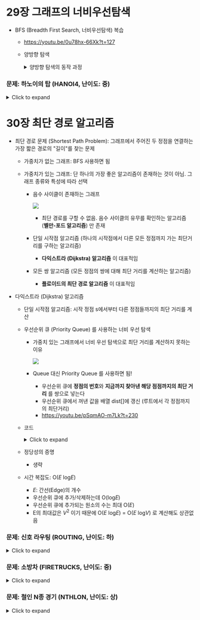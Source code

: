 # 29장 그래프의 너비우선탐색

- BFS (Breadth First Search, 너비우선탐색) 복습
  - https://youtu.be/0u78hx-66Xk?t=127
  - 양방향 탐색
    <details>
    <summary>양방향 탐색의 동작 과정</summary>

    ![](/images/00.jpg)
    </details>

### 문제: 하노이의 탑 (HANOI4, 난이도: 중)

<details>
<summary>Click to expand</summary>

- 예제 입력

  ```
  3 (테스트 케이스의 수 C)
  
  5 (원반의 총 수 n)
  
  (1) 1
  (1) 3
  (2) 5 4
  (1) 2
  
  (0)
  (0)
  (0)
  (5) 5 4 3 2 1
  
  3 (원반의 총 수 n)
  
  (1) 2
  (0)
  (2) 3 1
  (0)
  
  (0)
  (0)
  (0)
  (3) 3 2 1
  
  10 (원반의 총 수 n)
  
  (2) 8 7
  (2) 5 4
  (3) 6 3 2
  (3) 10 9 1
  
  (0)
  (0)
  (0)
  (10) 10 9 8 7 6 5 4 3 2 1
  ```

- 원반이 꽂혀있는 상태 하나가 한개의 정점(vertex)이 됨

  - 그 상태에서 원반을 하나 옮겨서 만들 수 있는 상태가 그 정점에 연결된 정점이 됨

  - 원반이 꽂혀있는 상태를 4개의 정수배열로 표현해버리면 메모리소비가 크므로 비트마스크를 사용

  - 각 원반이 몇번 기둥이 꽂혀있는지가 결정되면 각 기둥에 원반이 어떻게 꽂힐지도 결정됨

    ```java
    class State {
        int diskState = 0; // 디스크가 어느 기둥에 꽂혀 있는지를 비트로 표현
    
        public void setDisk(int diskNum, int towerNum) {
          // 해당 diskNum 위치의 기존 towerNum 값 지우기
          this.diskState = this.diskState & ~(3 << (diskNum * 2));
    
          // 해당 diskNum 위치에 새로운 towerNum 값 넣기
          this.diskState = this.diskState | (towerNum << (diskNum * 2));
        }
    
        public int[] getTops() {
          int[] tops = new int[] {-1, -1, -1, -1};
          int currentDiskNum = 0;
          int currentDiskState = this.diskState;
          while (currentDiskState != 0) {
            int towerNum = currentDiskState & 3;
            if (tops[towerNum] == -1) {
              tops[towerNum] = currentDiskNum;
            } else {
              tops[towerNum] = Math.min(tops[towerNum], currentDiskNum);
            }
            currentDiskNum++;
            currentDiskState = currentDiskState >> 2;
          }
          return tops;
        }
    }
    ```

- 단방향 탐색

  ```java
  int solve(State initialState, State finalState) {
  		var queue = new LinkedList<State>();
      queue.addLast(initialState);
      count[initialState.diskState] = 0;
  
      while (!queue.isEmpty()) {
        State state = queue.removeFirst();
        int[] tops = state.getTops();
  
        for (int towerNumFrom = 0; towerNumFrom < 4; towerNumFrom++) {
            int top = tops[towerNumFrom];
            if (top == -1) continue; // 원반이 없는 기둥은 패스
  
            for (int towerNumTo = 0; towerNumTo < 4; towerNumTo++) {
                if (towerNumFrom == towerNumTo) continue; // 같은 기둥으로는 옮길 수 없다
  
                // 옮기려는 기둥의 맨 위의 원반이 지금 옮기려는 원반보다 번호가 작다면 옮길 수 없다
                // 옮기려는 기둥이 비어있으면 가능
                if (tops[towerNumTo] != -1 && tops[towerNumTo] < top) continue;
  
                // 원반 옮겨서 새로운 state 생성
                State newState = state.newState(top, towerNumTo);
  
                // 이미 방문했던 state라면 스킵
                if (count[newState.diskState] != -1) continue;
  
                // 최종상태에 도달했다면
                if (newState.diskState == finalState.diskState) {
                  return count[state.diskState] + 1;
                }
  
                // 아직까지 발견되지 않은 state라면 지금까지의 count에 +1해서 기록
                count[newState.diskState] = count[state.diskState] + 1;
              
              	// 큐에 넣는다
                queue.addLast(newState);
            }
        }
      }
      return -1;
  }
  ```

  

- 양방향 탐색

  ```java
  int solve(State initialState, State finalState) {
      LinkedList<State> queue = new LinkedList<>();
    
      queue.addLast(initialState);
      count[initialState.diskState] = 1; // 1을 넣는다!
    
      queue.addLast(finalState);
      count[finalState.diskState] = -1; // -1을 넣는다!
  
      while (!queue.isEmpty()) {
          State state = queue.removeFirst();
          int[] tops = state.getTops();
  
          for (int towerNumFrom = 0; towerNumFrom < 4; towerNumFrom++) {
              int top = tops[towerNumFrom];
              if (top == -1) continue; // 원반이 없는 기둥은 패스
  
              for (int towerNumTo = 0; towerNumTo < 4; towerNumTo++) {
                if (towerNumFrom == towerNumTo) continue; // 같은 기둥으로는 옮길 수 없다
  
                // 옮기려는 기둥의 맨 위의 원반이 지금 옮기려는 원반보다 번호가 작다면 옮길 수 없다
                // 옮기려는 기둥이 비어있으면 가능
                if (tops[towerNumTo] != -1 && tops[towerNumTo] < top) continue;
  
                // 원반 옮겨서 새로운 state 생성
                State newState = state.newState(top, towerNumTo);
  
                // 이미 방문했던 state라면 스킵
                if (Integer.signum(count[state.diskState])
                    == Integer.signum(count[newState.diskState])) continue;
  
                // 중간에서 만났다면
                if (-Integer.signum(count[state.diskState])
                    == Integer.signum(count[newState.diskState])) {
                  return  Math.abs(count[state.diskState])
                    + Math.abs(count[newState.diskState]) - 1;
                }
  
                // 아직 방문하지 않은 state라면
                if (count[state.diskState] > 0) {
                  count[newState.diskState] = count[state.diskState] + 1;
                } else {
                  count[newState.diskState] = count[state.diskState] - 1;
                }
                queue.addLast(newState);
              }
          }
      }
      return -1;
  }
  ```

</details>  



# 30장 최단 경로 알고리즘

- 최단 경로 문제 (Shortest Path Problem): 그래프에서 주어진 두 정점을 연결하는 가장 짧은 경로의 "길이"를 찾는 문제

  - 가중치가 없는 그래프: BFS 사용하면 됨

  - 가중치가 있는 그래프: 단 하나의 가장 좋은 알고리즘이 존재하는 것이 아님. 그래프 종류와 특성에 따라 선택

    - 음수 사이클이 존재하는 그래프

      ![](/images/02.jpg)

      - 최단 경로를 구할 수 없음. 음수 사이클의 유무를 확인하는 알고리즘 (**벨만-포드 알고리즘**) 만 존재

    - 단일 시작점 알고리즘 (하나의 시작점에서 다른 모든 정점까지 가는 최단거리를 구하는 알고리즘)

      - **다익스트라 (Dijkstra) 알고리즘** 이 대표적임

    - 모든 쌍 알고리즘 (모든 정점의 쌍에 대해 최단 거리를 계산하는 알고리즘)

      - **플로이드의 최단 경로 알고리즘** 이 대표적임

        

- 다익스트라 (Dijkstra) 알고리즘

  - 단일 시작점 알고리즘: 시작 정점 s에서부터 다른 정점들까지의 최단 거리를 계산

  - 우선순위 큐 (Priority Queue) 를 사용하는 너비 우선 탐색

    - 가중치 있는 그래프에서 너비 우선 탐색으로 최단 거리를 계산하지 못하는 이유

      ![](/images/01.jpg)

    - Queue 대신 Priority Queue 를 사용하면 됨!

      - 우선순위 큐에 **정점의 번호**와 **지금까지 찾아낸 해당 점점까지의 최단 거리** 를 쌍으로 넣는다
      - 우선순위 큐에서 꺼낸 값을 배열 dist[]에 갱신 (루트에서 각 정점까지의 최단거리)
      - https://youtu.be/pSqmAO-m7Lk?t=230

  - 코드
    <details>
    <summary>Click to expand</summary>

    ```java
    class Pair {
        Pair(int vertexNum, int cost) {
          this.vertexNum = vertexNum;
          this.cost = cost;
        }
        int vertexNum;
        int cost;
    }
    
    int[] dijkstra(List<List<Pair>> adj) {
        int n = adj.size(); // 정점(vertex)의 개수
    
        int[] dist = new int[n];
        Arrays.fill(dist, Integer.MAX_VALUE);
        dist[0] = 0; // 시작점의 dist는 0
    
        var pq = new PriorityQueue<Pair>(Comparator.comparingInt(v -> v.cost));
        pq.add(new Pair(0, 0));
        while (!pq.isEmpty()) {
          Pair currentVertex = pq.poll();
    
          // 만약 지금 꺼낸 것보다 더 짧은 경로를 알고 있다면 지금 꺼낸 것을 무시한다
          if (dist[currentVertex.vertexNum] < currentVertex.cost) continue;
    
          // currentVertex와 인접한 정점들을 모두 검사한다
          for (Pair adjVertex : adj.get(currentVertex.vertexNum)) {
            int nextDist = currentVertex.cost + adjVertex.cost;
    
            // 더 짧은 경로를 발견하면 dist[]를 갱신하고 우선순위 큐에 넣는다
            if (dist[adjVertex.vertexNum] > nextDist) {
              dist[adjVertex.vertexNum] = nextDist;
              pq.add(new Pair(adjVertex.vertexNum, nextDist));
            }
          }
        }
    
        return dist;
    }
    ```
    </details>
    

  - 정당성의 증명
    - 생략
  - 시간 복잡도: O(*E* log*E*)
    - *E*: 간선(Edge)의 개수
    - 우선순위 큐에 추가/삭제하는데 O(log*E*)
    - 우선순위 큐에 추가되는 원소의 수는 최대 O(*E*)
    - E의 최대값은 $V^2$ 이기 때문에 O(*E* log*E*) = O(*E* log*V*) 로 계산해도 상관없음



### 문제: 신호 라우팅 (ROUTING, 난이도: 하)

<details>
<summary>Click to expand</summary>

- https://algospot.com/judge/problem/read/ROUTING

- 덧셈이 곱셈으로 바뀐 다익스트라일뿐

  ```java
  class Pair {
      Pair(int vertexNum, double cost) {
        this.vertexNum = vertexNum;
        this.cost = cost;
      }
      int vertexNum;
      double cost;
  }
  
  double dijkstra(List<List<Pair>> adj) {
    int n = adj.size(); // 정점(vertex)의 개수
  
    double[] dist = new double[n];
    Arrays.fill(dist, Double.MAX_VALUE);
    dist[0] = 0.0; // 시작점의 dist는 0.0
  
    var pq = new PriorityQueue<Pair>(Comparator.comparingDouble(v -> v.cost));
    pq.add(new Pair(0, 0.0));
    while (!pq.isEmpty()) {
      Pair currentVertex = pq.poll();
  
      // 만약 지금 꺼낸 것보다 더 짧은 경로를 알고 있다면 지금 꺼낸 것을 무시한다
      if (dist[currentVertex.vertexNum] < currentVertex.cost) continue;
  
      // currentVertex와 인접한 정점들을 모두 검사한다
      for (Pair adjVertex : adj.get(currentVertex.vertexNum)) {
        if (adjVertex.vertexNum == 0) continue;
  
        double nextDist;
        if (currentVertex.vertexNum == 0) {
          nextDist = adjVertex.cost;
        } else {
          nextDist = currentVertex.cost * adjVertex.cost;
        }
        if (dist[adjVertex.vertexNum] > nextDist) {
          dist[adjVertex.vertexNum] = nextDist;
          pq.add(new Pair(adjVertex.vertexNum, nextDist));
        }
      }
    }
  
    return dist[n - 1]; // 제일 마지막 정점까지의 최단 거리를 리턴
  }
  ```

</details>  



### 문제: 소방차 (FIRETRUCKS, 난이도: 중)
<details>
<summary>Click to expand</summary>

- https://algospot.com/judge/problem/read/FIRETRUCKS

- 가상의 정점 0을 추가하면 쉽게 풀림

  ```java
  class Pair {
      Pair(int vertexNum, int cost) {
        this.vertexNum = vertexNum;
        this.cost = cost;
      }
      int vertexNum;
      int cost;
  }
  
  public int dijkstra(List<List<Pair>> adj, int[] fireSpots) {
      int n = adj.size(); // 정점(vertex)의 개수
  
      int[] dist = new int[n];
      Arrays.fill(dist, Integer.MAX_VALUE);
      dist[0] = 0; // 시작점의 dist는 0
  
      var pq = new PriorityQueue<Pair>(Comparator.comparingInt(v -> v.cost));
      pq.add(new Pair(0, 0));
      while (!pq.isEmpty()) {
        Pair currentVertex = pq.poll();
  
        // 만약 지금 꺼낸 것보다 더 짧은 경로를 알고 있다면 지금 꺼낸 것을 무시한다
        if (dist[currentVertex.vertexNum] < currentVertex.cost) continue;
  
        // currentVertex와 인접한 정점들을 모두 검사한다
        for (Pair adjVertex : adj.get(currentVertex.vertexNum)) {
          if (adjVertex.vertexNum == 0) continue;
  
          int nextDist = currentVertex.cost + adjVertex.cost;
          if (dist[adjVertex.vertexNum] > nextDist) {
            dist[adjVertex.vertexNum] = nextDist;
            pq.add(new Pair(adjVertex.vertexNum, nextDist));
          }
        }
      }
  
      int answer = 0;
      for (int fireSpot : fireSpots) {
        answer += dist[fireSpot];
      }
      return answer;
  }
  ```

</details>



### 문제: 철인 N종 경기 (NTHLON, 난이도: 상)

<details>
<summary>Click to expand</summary>

- https://algospot.com/judge/problem/read/NTHLON

- 두 선수의 도착시간 차이를 정점으로 하고, 소요시간을 간선으로 하는 그래프를 그린다

  1. 두 선수가 완주했을 때 도착시간의 차이가 0이 되어야 하므로 종료정점은 0 이 된다

  2. 종목을 조합하면 무한한 크기의 그래프가 생겨버리므로, -200 ~ +200 범위를 벗어나는 정점은 그리지 않는다

  3. 시작정점은 1, 2 번에 해당하지 않는 값으로 대충 정하면 됨
  4. 그래프가 다 그려졌으면 그냥 다익스트라 돌리면 끝

  ```java
  class Pair {
      Pair(int vertexNum, int cost) {
        this.vertexNum = vertexNum;
        this.cost = cost;
      }
      int vertexNum;
      int cost;
  }
  
  int actualVertexNum(int delta) {
    return delta + 200; // delta 값은 범위는 -199 ~ +199
  }
  
  List<List<Pair>> makeGraph(int[] aTimes, int[] bTimes) {
      int sportsCount = aTimes.length; // 운동종목 수
      int vertexCount = 402; // -200 ~ 200 그리고 시작점
      int rootVertexNum = 401;
  
      List<List<Pair>> adj = new ArrayList<>();
      for (int i = 0; i < vertexCount; i++) adj.add(new ArrayList<Pair>());
  
      // 루트와 인접하는 정점 만들기
      for (int i = 0; i < sportsCount; i++) {
        int delta = aTimes[i] - bTimes[i];
        adj.get(rootVertexNum).add(new Pair(actualVertexNum(delta), aTimes[i]));
      }
  
      // 현재 차이
      for (int delta = -200; delta <= 200; delta++) {
        // i번 종목을 뒤에 붙인다면?
        for (int i = 0; i < aTimes.length; i++) {
          int next = delta + (aTimes[i] - bTimes[i]);
  
          // 시간 차이가 200을 넘는 정점은 만들 필요가 없다
          if (next < -200 || 200 < next) continue;
  
          adj.get(actualVertexNum(delta)).add(new Pair(actualVertexNum(next), aTimes[i]));
        }
      }
      return adj;
  }
  ```
</details>
  
